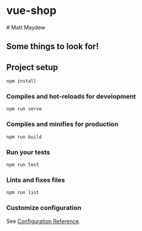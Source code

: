 # vue-shop
<div class="border rounded-2 repository-og-image js-repository-image-container" style="background-image: url('https://repository-images.githubusercontent.com/179789464/d6ff4000-7e70-11e9-9468-fa5f5dd8587c')">
# Matt Maydew

## Some things to look for!

## Project setup
```
npm install
```

### Compiles and hot-reloads for development
```
npm run serve
```

### Compiles and minifies for production
```
npm run build
```

### Run your tests
```
npm run test
```

### Lints and fixes files
```
npm run lint
```

### Customize configuration
See [Configuration Reference](https://cli.vuejs.org/config/).
